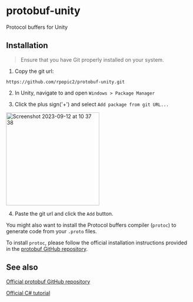 # protobuf-unity
Protocol buffers for Unity

## Installation

> Ensure that you have Git properly installed on your system.

1. Copy the git url:
```
https://github.com/rpopic2/protobuf-unity.git
```

2. In Unity, navigate to and open `Windows > Package Manager`

3. Click the plus sign('+') and select `Add package from git URL...`

<img width="253" alt="Screenshot 2023-09-12 at 10 37 38" src="https://github.com/rpopic2/protobuf-unity/assets/8055265/ccc4a325-4e0d-4a0f-8861-ebd14ef688b7">

4. Paste the git url and click the `Add` button.

You might also want to install the Protocol buffers compiler (`protoc`) to generate code from your `.proto` files.

To install `protoc`, please follow the official installation instructions provided in the [protobuf GitHub repository](https://github.com/protocolbuffers/protobuf).

## See also

[Official protobuf GitHub repository](https://github.com/protocolbuffers/protobuf)

[Official C# tutorial](https://protobuf.dev/getting-started/csharptutorial/)
